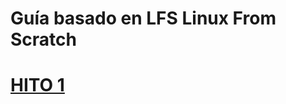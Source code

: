 # Guía basado en LFS Linux From Scratch
# [HITO 1](https://github.com/Fx2048/DISTRO_PROJECT_SSOO/new/main/ENTREGABLES/04_Brigitte/HITO1.md)
